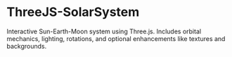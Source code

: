 # ThreeJS-SolarSystem
Interactive Sun-Earth-Moon system using Three.js. Includes orbital mechanics, lighting, rotations, and optional enhancements like textures and backgrounds.
